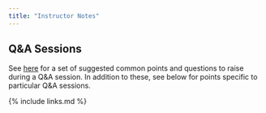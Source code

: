 ```yaml
---
title: "Instructor Notes"
---
```


## Q&A Sessions

See [here](https://github.com/SABS-R3/software-engineering-day1/blob/gh-pages/_extras/guide-common-qa.md) for a set of suggested common points and questions to raise during a Q&A session. In addition to these, see below for points specific to particular Q&A sessions.


{% include links.md %}
